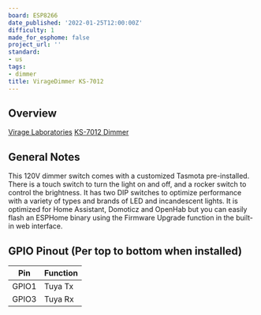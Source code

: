 ```yaml
---
board: ESP8266
date_published: '2022-01-25T12:00:00Z'
difficulty: 1
made_for_esphome: false
project_url: ''
standard:
- us
tags:
- dimmer
title: VirageDimmer KS-7012
---
```


## Overview

[Virage Laboratories](https://www.viragelabs.com)
[KS-7012 Dimmer](https://www.viragelabs.com/product/viragedimmer/)

## General Notes

This 120V dimmer switch comes with a customized Tasmota pre-installed.
There is a touch switch to turn the light on and off, and a rocker switch to control the brightness. It has two DIP switches to optimize performance with a variety of types and brands of LED and incandescent lights.
It is optimized for Home Assistant, Domoticz and OpenHab but you can easily flash an ESPHome binary using the Firmware Upgrade function in the built-in web interface.

## GPIO Pinout (Per top to bottom when installed)

| Pin   | Function |
| ----- | -------- |
| GPIO1 | Tuya Tx  |
| GPIO3 | Tuya Rx  |